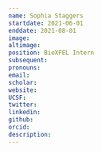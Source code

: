 ```yaml
---
name: Sophia Staggers
startdate: 2021-06-01
enddate: 2021-08-01
image:
altimage:
position: BioXFEL Intern
subsequent:
pronouns:
email:
scholar:
website:
UCSF:
twitter:
linkedin:
github:
orcid:
description:
---
```

